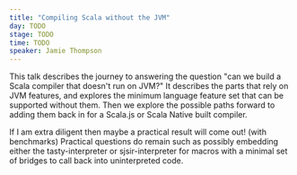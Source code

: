 ```yaml
---
title: "Compiling Scala without the JVM"
day: TODO
stage: TODO
time: TODO
speaker: Jamie Thompson
---
```


This talk describes the journey to answering the question "can we build a Scala compiler that doesn't run on JVM?" It describes the parts that rely on JVM features, and explores the minimum language feature set that can be supported without them. Then we explore the possible paths forward to adding them back in for a Scala.js or Scala Native built compiler.

If I am extra diligent then maybe a practical result will come out! (with benchmarks) Practical questions do remain such as possibly embedding either the tasty-interpreter or sjsir-interpreter for macros with a minimal set of bridges to call back into uninterpreted code.
    